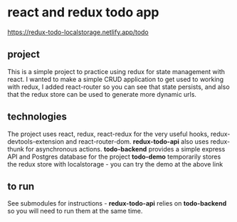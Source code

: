 # react and redux todo app

https://redux-todo-localstorage.netlify.app/todo

## project
This is a simple project to practice using redux for state management with react. I wanted to make a simple CRUD application to get used to working with redux, I added react-router so you can see that state persists, and also that the redux store can be used to generate more dynamic urls. 

## technologies
The project uses react, redux, react-redux for the very useful hooks, redux-devtools-extension and react-router-dom. 
**redux-todo-api** also uses redux-thunk for asynchronous actions.
**todo-backend** provides a simple express API and Postgres database for the project
**todo-demo** temporarily stores the redux store with localstorage - you can try the demo at the above link

## to run
See submodules for instructions - **redux-todo-api** relies on **todo-backend** so you will need to run them at the same time.
